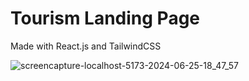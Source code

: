 # Tourism Landing Page

Made with React.js and TailwindCSS


![screencapture-localhost-5173-2024-06-25-18_47_57](https://github.com/lhunter3/tourism-colombia/assets/80433013/ccf3bf48-e2f2-49e5-bf3e-4b539a56d97c)
